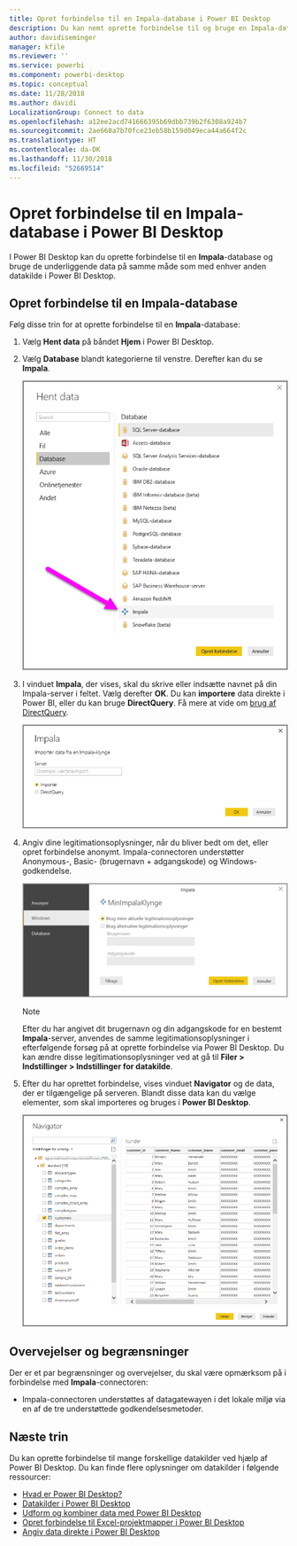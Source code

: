 ```yaml
---
title: Opret forbindelse til en Impala-database i Power BI Desktop
description: Du kan nemt oprette forbindelse til og bruge en Impala-database i Power BI Desktop
author: davidiseminger
manager: kfile
ms.reviewer: ''
ms.service: powerbi
ms.component: powerbi-desktop
ms.topic: conceptual
ms.date: 11/28/2018
ms.author: davidi
LocalizationGroup: Connect to data
ms.openlocfilehash: a12ee2acd741666395b69dbb739b2f6308a924b7
ms.sourcegitcommit: 2ae660a7b70fce23eb58b159d049eca44a664f2c
ms.translationtype: HT
ms.contentlocale: da-DK
ms.lasthandoff: 11/30/2018
ms.locfileid: "52669514"
---
```

# <a name="connect-to-an-impala-database-in-power-bi-desktop"></a>Opret forbindelse til en Impala-database i Power BI Desktop
I Power BI Desktop kan du oprette forbindelse til en **Impala**-database og bruge de underliggende data på samme måde som med enhver anden datakilde i Power BI Desktop.

## <a name="connect-to-an-impala-database"></a>Opret forbindelse til en Impala-database
Følg disse trin for at oprette forbindelse til en **Impala**-database: 

1. Vælg **Hent data** på båndet **Hjem** i Power BI Desktop. 

2. Vælg **Database** blandt kategorierne til venstre. Derefter kan du se **Impala**.

    ![Hent data](media/desktop-connect-impala/connect_impala_2.png)

3. I vinduet **Impala**, der vises, skal du skrive eller indsætte navnet på din Impala-server i feltet. Vælg derefter **OK**. Du kan **importere** data direkte i Power BI, eller du kan bruge **DirectQuery**. Få mere at vide om [brug af DirectQuery](desktop-use-directquery.md).

    ![Impala-vindue](media/desktop-connect-impala/connect_impala_3a.png)

4. Angiv dine legitimationsoplysninger, når du bliver bedt om det, eller opret forbindelse anonymt. Impala-connectoren understøtter Anonymous-, Basic- (brugernavn + adgangskode) og Windows-godkendelse.

    ![Impala-connector](media/desktop-connect-impala/connect_impala_4.png)

    > [!NOTE]
    > Efter du har angivet dit brugernavn og din adgangskode for en bestemt **Impala**-server, anvendes de samme legitimationsoplysninger i efterfølgende forsøg på at oprette forbindelse via Power BI Desktop. Du kan ændre disse legitimationsoplysninger ved at gå til **Filer > Indstillinger > Indstillinger for datakilde**.


5. Efter du har oprettet forbindelse, vises vinduet **Navigator** og de data, der er tilgængelige på serveren. Blandt disse data kan du vælge elementer, som skal importeres og bruges i **Power BI Desktop**.

    ![Vinduet Navigator](media/desktop-connect-impala/connect_impala_5.png)

## <a name="considerations-and-limitations"></a>Overvejelser og begrænsninger
Der er et par begrænsninger og overvejelser, du skal være opmærksom på i forbindelse med **Impala**-connectoren:

* Impala-connectoren understøttes af datagatewayen i det lokale miljø via en af de tre understøttede godkendelsesmetoder.

## <a name="next-steps"></a>Næste trin
Du kan oprette forbindelse til mange forskellige datakilder ved hjælp af Power BI Desktop. Du kan finde flere oplysninger om datakilder i følgende ressourcer:

* [Hvad er Power BI Desktop?](desktop-what-is-desktop.md)
* [Datakilder i Power BI Desktop](desktop-data-sources.md)
* [Udform og kombiner data med Power BI Desktop](desktop-shape-and-combine-data.md)
* [Opret forbindelse til Excel-projektmapper i Power BI Desktop](desktop-connect-excel.md)   
* [Angiv data direkte i Power BI Desktop](desktop-enter-data-directly-into-desktop.md)   

